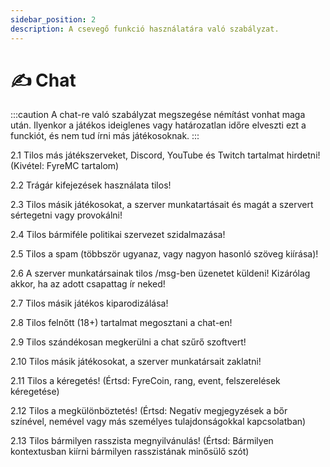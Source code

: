 ```yaml
---
sidebar_position: 2
description: A csevegő funkció használatára való szabályzat.
---
```


# ✍ Chat

:::caution
A chat-re való szabályzat megszegése némítást vonhat maga után. Ilyenkor a játékos ideiglenes vagy határozatlan időre elveszti ezt a funckiót, és nem tud írni más játékosoknak.
:::

2.1 Tilos más játékszerveket, Discord, YouTube és Twitch tartalmat hirdetni! (Kivétel: FyreMC tartalom)

2.2 Trágár kifejezések használata tilos!

2.3 Tilos másik játékosokat, a szerver munkatartásait és magát a szervert sértegetni vagy provokálni!

2.4 Tilos bármiféle politikai szervezet szidalmazása!

2.5 Tilos a spam (többször ugyanaz, vagy nagyon hasonló szöveg kiírása)!

2.6 A szerver munkatársainak tilos /msg-ben üzenetet küldeni! Kizárólag akkor, ha az adott csapattag ír neked!

2.7 Tilos másik játékos kiparodizálása!

2.8 Tilos felnőtt (18+) tartalmat megosztani a chat-en!

2.9 Tilos szándékosan megkerülni a chat szűrő szoftvert!

2.10 Tilos másik játékosokat, a szerver munkatársait zaklatni!

2.11 Tilos a kéregetés! (Értsd: FyreCoin, rang, event, felszerelések kéregetése)

2.12 Tilos a megkülönböztetés! (Értsd: Negatív megjegyzések a bőr színével, nemével vagy más személyes tulajdonságokkal kapcsolatban)

2.13 Tilos bármilyen rasszista megnyilvánulás! (Értsd: Bármilyen kontextusban kiírni bármilyen rasszistának minősülő szót)
